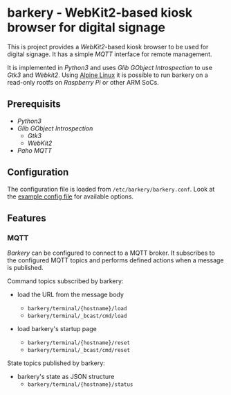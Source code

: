 # barkery - WebKit2-based kiosk browser for digital signage

This is project provides a *WebKit2*-based kiosk browser to be used for digital signage. It has a simple *MQTT* interface for remote management.

It is implemented in *Python3* and uses *Glib GObject Introspection* to use *Gtk3* and *Webkit2*. Using [Alpine Linux](https://www.alpinelinux.org/) it is possible to run barkery on a read-only rootfs on *Raspberry Pi* or other ARM SoCs.

## Prerequisits

- *Python3*
- *Glib GObject Introspection*
  - *Gtk3*
  - *WebKit2*
- *Paho MQTT*

## Configuration

The configuration file is loaded from `/etc/barkery/barkery.conf`. Look at the [example config file](ex/barkery.conf) for available options.

## Features

### MQTT

*Barkery* can be configured to connect to a MQTT broker. It subscribes to the configured MQTT topics and performs defined actions when a message is published.

Command topics subscribed by barkery:

- load the URL from the message body
  - `barkery/terminal/{hostname}/load`
  - `barkery/terminal/_bcast/cmd/load`

- load barkery's startup page
  - `barkery/terminal/{hostname}/reset`
  - `barkery/terminal/_bcast/cmd/reset`


State topics published by barkery:
- barkery's state as JSON structure
  - `barkery/terminal/{hostname}/status`
